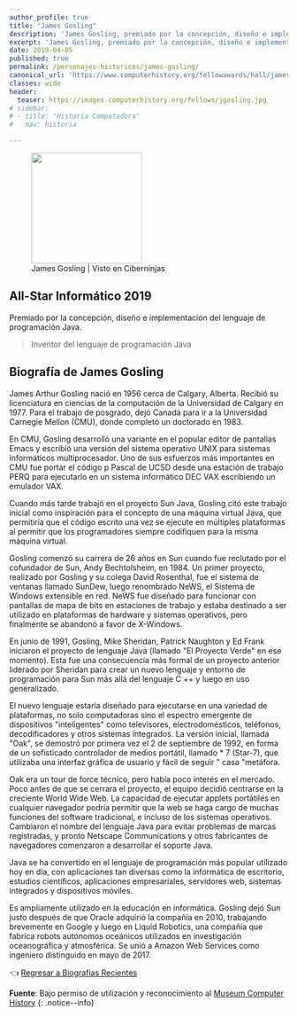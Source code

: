 ```yaml
---
author_profile: true
title: "James Gosling"
description: 'James Gosling, premiado por la concepción, diseño e implementación del lenguaje de programación Java.'
excerpt: 'James Gosling, premiado por la concepción, diseño e implementación del lenguaje de programación Java.'
date: 2019-04-05
published: true
permalink: /personajes-historicos/james-gosling/
canonical_url: 'https://www.computerhistory.org/fellowawards/hall/james-gosling/'
classes: wide
header:
  teaser: https://images.computerhistory.org/fellows/jgosling.jpg
# sidebar:
# - title: "Historia Computadora"
#   nav: historia

---
```


<figure>
    <a href="https://images.computerhistory.org/fellows/jgosling.jpg" class="image-popup"><img src="https://images.computerhistory.org/fellows/jgosling.jpg" width="200px" high="250px"></a>
    <figcaption>James Gosling | Visto en Ciberninjas</figcaption>
</figure>

## All-Star Informático 2019

Premiado por la concepción, diseño e implementación del lenguaje de programación Java.

> Inventor del lenguaje de programación Java

## **Biografía de James Gosling**

James Arthur Gosling nació en 1956 cerca de Calgary, Alberta. Recibió su licenciatura en ciencias de la computación de la Universidad de Calgary en 1977. Para el trabajo de posgrado, dejó Canadá para ir a la Universidad Carnegie Mellon (CMU), donde completó un doctorado en 1983.

En CMU, Gosling desarrolló una variante en el popular editor de pantallas Emacs y escribió una versión del sistema operativo UNIX para sistemas informáticos multiprocesador. Uno de sus esfuerzos más importantes en CMU fue portar el código p Pascal de UCSD desde una estación de trabajo PERQ para ejecutarlo en un sistema informático DEC VAX escribiendo un emulador VAX.

Cuando más tarde trabajó en el proyecto Sun Java, Gosling citó este trabajo inicial como inspiración para el concepto de una máquina virtual Java, que permitiría que el código escrito una vez se ejecute en múltiples plataformas al permitir que los programadores siempre codifiquen para la misma máquina virtual.

Gosling comenzó su carrera de 26 años en Sun cuando fue reclutado por el cofundador de Sun, Andy Bechtolsheim, en 1984. Un primer proyecto, realizado por Gosling y su colega David Rosenthal, fue el sistema de ventanas llamado SunDew, luego renombrado NeWS, el Sistema de Windows extensible en red. NeWS fue diseñado para funcionar con pantallas de mapa de bits en estaciones de trabajo y estaba destinado a ser utilizado en plataformas de hardware y sistemas operativos, pero finalmente se abandonó a favor de X-Windows.

En junio de 1991, Gosling, Mike Sheridan, Patrick Naughton y Ed Frank iniciaron el proyecto de lenguaje Java (llamado "El Proyecto Verde" en ese momento). Esta fue una consecuencia más formal de un proyecto anterior liderado por Sheridan para crear un nuevo lenguaje y entorno de programación para Sun más allá del lenguaje C ++ y luego en uso generalizado.

El nuevo lenguaje estaría diseñado para ejecutarse en una variedad de plataformas, no solo computadoras sino el espectro emergente de dispositivos "inteligentes" como televisores, electrodomésticos, teléfonos, decodificadores y otros sistemas integrados. La versión inicial, llamada "Oak", se demostró por primera vez el 2 de septiembre de 1992, en forma de un sofisticado controlador de medios portátil, llamado * 7 (Star-7), que utilizaba una interfaz gráfica de usuario y fácil de seguir " casa "metáfora.

Oak era un tour de force técnico, pero había poco interés en el mercado. Poco antes de que se cerrara el proyecto, el equipo decidió centrarse en la creciente World Wide Web. La capacidad de ejecutar applets portátiles en cualquier navegador podría permitir que la web se haga cargo de muchas funciones del software tradicional, e incluso de los sistemas operativos. Cambiaron el nombre del lenguaje Java para evitar problemas de marcas registradas, y pronto Netscape Communications y otros fabricantes de navegadores comenzaron a desarrollar el soporte Java.

Java se ha convertido en el lenguaje de programación más popular utilizado hoy en día, con aplicaciones tan diversas como la informática de escritorio, estudios científicos, aplicaciones empresariales, servidores web, sistemas integrados y dispositivos móviles.

Es ampliamente utilizado en la educación en informática. Gosling dejó Sun justo después de que Oracle adquirió la compañía en 2010, trabajando brevemente en Google y luego en Liquid Robotics, una compañía que fabrica robots autónomos oceánicos utilizados en investigación oceanográfica y atmosférica. Se unió a Amazon Web Services como ingeniero distinguido en mayo de 2017.

👈 [Regresar a Biografías Recientes](/personajes-historicos/#-biografías-agregadas-más-recientes-)

**Fuente**: Bajo permiso de utilización y reconocimiento al [Museum Computer History](https://www.computerhistory.org/ "Página web el Museo de la Historia de las Computadoras") 
{: .notice--info}